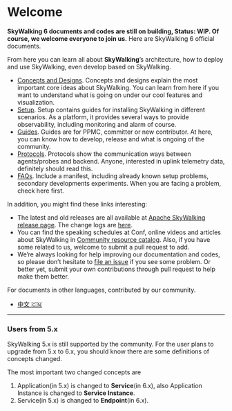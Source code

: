 # Welcome
**SkyWalking 6 documents and codes are still on building, Status: WIP. Of course, we welcome everyone to join us.**
Here are SkyWalking 6 official documents.

From here you can learn all about **SkyWalking**’s architecture, how to deploy and use SkyWalking, even develop based on SkyWalking.

- [Concepts and Designs](en/concepts-and-designs/README.md). Concepts and designs explain the most important core ideas about
SkyWalking. You can learn from here if you want to understand what is going on under our cool features and visualization.
- [Setup](en/setup/README.md). Setup contains guides for installing SkyWalking in different scenarios. As a platform, it provides
several ways to provide observability, including monitoring and alarm of course. 
- [Guides](en/guides/README.md). Guides are for PPMC, committer or new contributor. At here, you can know how to develop, release 
and what is ongoing of the community.
- [Protocols](en/protocols/README.md). Protocols show the communication ways between agents/probes and backend. Anyone, interested
in uplink telemetry data, definitely should read this.
- [FAQs](en/FAQ/README.md). Include a manifest, including already known setup problems, secondary developments experiments. When 
you are facing a problem, check here first.


In addition, you might find these links interesting:

- The latest and old releases are all available at [Apache SkyWalking release page](http://skywalking.apache.org/downloads/). The change logs are [here](../CHANGES.md).
- You can find the speaking schedules at Conf, online videos and articles about SkyWalking in [Community resource catalog](https://github.com/OpenSkywalking/Community).
Also, if you have some related to us, welcome to submit a pull request to add.
- We’re always looking for help improving our documentation and codes, so please don’t hesitate to [file an issue](https://github.com/apache/incubator-skywalking/issues/new) 
if you see some problem. 
Or better yet, submit your own contributions through pull request to help make them better.

For documents in other languages, contributed by our community.
- [中文 :cn:](others/cn/README.md)

___
### Users from 5.x
SkyWalking 5.x is still supported by the community. For the user plans to upgrade from 5.x to 6.x, you should know there are some definitions of concepts changed.

The most important two changed concepts are
1. Application(in 5.x) is changed to **Service**(in 6.x), also Application Instance is changed to **Service Instance**.
1. Service(in 5.x) is changed to **Endpoint**(in 6.x).


